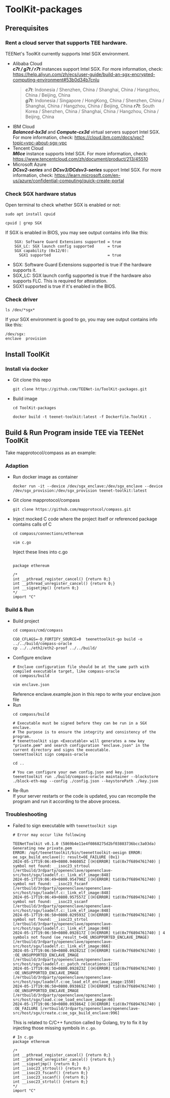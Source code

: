 # ToolKit-packages

## Prerequisites
### Rent a cloud server that supports TEE hardware.   
TEENet's ToolKit currently supports Intel SGX environment.  
- Alibaba Cloud  
  ***c7t / g7t / r7t*** instances support Intel SGX. For more information, check: https://help.aliyun.com/zh/ecs/user-guide/build-an-sgx-encrypted-computing-environment#53b0d34b7cnlu   
  > ***c7t***: Indonesia / Shenzhen, China / Shanghai, China / Hangzhou, China / Beijing, China  
    ***g7t***: Indonesia / Singapore / HongKong, China / Shenzhen, China / Shanghai, China / Hangzhou, China / Beijing, China
    ***r7t***: South Korea / Shenzhen, China / Shanghai, China / Hangzhou, China / Beijing, China    
- IBM Cloud  
  ***Balanced-bx3d*** and ***Compute-cx3d*** virtual servers support Intel SGX. For more information, check: https://cloud.ibm.com/docs/vpc?topic=vpc-about-sgx-vpc  
- Tencent Cloud  
  ***M6ce*** instance supports Intel SGX. For more information, check: https://www.tencentcloud.com/zh/document/product/213/45510
- Microsoft Azure   
 ***DCsv2-series*** and ***DCsv3/DCdsv3-series*** support Intel SGX. For more information, check: https://learn.microsoft.com/en-us/azure/confidential-computing/quick-create-portal   
### Check SGX hardware status
Open terminal to check whether SGX is enabled or not:
```shell
sudo apt install cpuid

cpuid | grep SGX
```
If SGX is enabled in BIOS, you may see output contains info like this:
```shell
    SGX: Software Guard Extensions supported = true
    SGX_LC: SGX launch config supported      = true
    SGX capability (0x12/0):
      SGX1 supported                         = true
```
- SGX: Software Guard Extensions supported is true if the hardware supports it.
- SGX_LC: SGX launch config supported is true if the hardware also supports FLC. This is required for attestation.
- SGX1 supported is true if it's enabled in the BIOS.
### Check driver
```shell
ls /dev/*sgx*
```
If your SGX environment is good to go, you may see output contains info like this:
```shell
/dev/sgx:
enclave  provision
```

## Install ToolKit
### Install via docker
- Git clone this repo  
  ```shell
  git clone https://github.com/TEENet-io/ToolKit-packages.git
  ```
- Build image
  ```shell
  cd ToolKit-packages

  docker build -t teenet-toolkit:latest -f Dockerfile.ToolKit .
  ```
## Build & Run Program inside TEE via TEENet ToolKit
Take mapprotocol/compass as an example:   
### Adaption
- Run docker image as container
  ```shell
  docker run -it --device /dev/sgx_enclave:/dev/sgx_enclave --device /dev/sgx_provision:/dev/sgx_provision teenet-toolkit:latest
  ```
- Git clone mapprotocol/compass
  ```shell
  git clone https://github.com/mapprotocol/compass.git
  ```
- Inject mocked C code where the project itself or referenced package contains calls of C
  ```shell
  cd compass/connections/ethereum

  vim c.go
  ```

  Inject these lines into c.go
  ```golang
  
  package ethereum
  
  /*
  int __pthread_register_cancel() {return 0;}
  int __pthread_unregister_cancel() {return 0;}
  int __sigsetjmp() {return 0;}
  */
  import "C"
  
  ```
### Build & Run
- Build project
  ```shell
  cd compass/cmd/compass

  CGO_CFLAGS=-D_FORTIFY_SOURCE=0  teenettoolkit-go build -o ../../build/compass-oracle
  cp ../../eth2/eth2-proof ../../build/
  ```
- Configure enclave
  ```shell
  # Enclave configuration file should be at the same path with compiled executable target, like compass-oracle
  cd compass/build

  vim enclave.json
  ```
  Reference enclave.example.json in this repo to write your enclave.json file
- Run  
  ```shell
  cd compass/build

  # Executable must be signed before they can be run in a SGX enclave.
  # The purpose is to ensure the integrity and consistency of the program. 
  # teenettoolkit sign <Executable> will generates a new key "private.pem" and search configuration "enclave.json" in the current directory and signs the executable.
  teenettoolkit sign compass-oracle

  cd ..

  # You can configure your own config.json and key.json
  teenettoolkit run ./build/compass-oracle maintainer --blockstore ./block-eth-map --config ./config.json --keystorePath ./key.json
  ```
- Re-Run   
  If your server restarts or the code is updated, you can recompile the program and run it according to the above process.

### Troubleshooting
- Failed to sign executable with ```teenettoolkit sign```
  ```shell
  # Error may occur like following
  
  TEENetToolkit v0.1.0 (5869b4e11e4f0868275d2bf03803736bcc3a03da)
  Generating new private.pem
  ERROR: /opt/teenettoolkit/bin/teenettoolkit-oesign ERROR: oe_sgx_build_enclave(): result=OE_FAILURE (0x1)
  2024-05-17T19:06:49+0800.946085Z [(H)ERROR] tid(0x7f6894761740) | symbol not found: __isoc23_strtoul [/ertbuild/3rdparty/openenclave/openenclave-src/host/sgx/loadelf.c:_link_elf_image:848]
  2024-05-17T19:06:49+0800.954790Z [(H)ERROR] tid(0x7f6894761740) | symbol not found: __isoc23_fscanf [/ertbuild/3rdparty/openenclave/openenclave-src/host/sgx/loadelf.c:_link_elf_image:848]
  2024-05-17T19:06:49+0800.957557Z [(H)ERROR] tid(0x7f6894761740) | symbol not found: __isoc23_sscanf [/ertbuild/3rdparty/openenclave/openenclave-src/host/sgx/loadelf.c:_link_elf_image:848]
  2024-05-17T19:06:50+0800.029593Z [(H)ERROR] tid(0x7f6894761740) | symbol not found: __isoc23_strtol [/ertbuild/3rdparty/openenclave/openenclave-src/host/sgx/loadelf.c:_link_elf_image:848]
  2024-05-17T19:06:50+0800.092817Z [(H)ERROR] tid(0x7f6894761740) | 4 symbols not found (oe_result_t=OE_UNSUPPORTED_ENCLAVE_IMAGE) [/ertbuild/3rdparty/openenclave/openenclave-src/host/sgx/loadelf.c:_link_elf_image:866]
  2024-05-17T19:06:50+0800.092821Z [(H)ERROR] tid(0x7f6894761740) | :OE_UNSUPPORTED_ENCLAVE_IMAGE [/ertbuild/3rdparty/openenclave/openenclave-src/host/sgx/loadelf.c:_patch_relocations:1219]
  2024-05-17T19:06:50+0800.092823Z [(H)ERROR] tid(0x7f6894761740) | :OE_UNSUPPORTED_ENCLAVE_IMAGE [/ertbuild/3rdparty/openenclave/openenclave-src/host/sgx/loadelf.c:oe_load_elf_enclave_image:1550]
  2024-05-17T19:06:50+0800.093861Z [(H)ERROR] tid(0x7f6894761740) | :OE_UNSUPPORTED_ENCLAVE_IMAGE [/ertbuild/3rdparty/openenclave/openenclave-src/host/sgx/load.c:oe_load_enclave_image:66]
  2024-05-17T19:06:50+0800.093864Z [(H)ERROR] tid(0x7f6894761740) | :OE_FAILURE [/ertbuild/3rdparty/openenclave/openenclave-src/host/sgx/create.c:oe_sgx_build_enclave:996]

  ```

  This is related to C/C++ function called by Golang, try to fix it by injecting those missing symbols in ```c.go```.

  ```shell
  # In c.go
  package ethereum
  
  /*
  int __pthread_register_cancel() {return 0;}
  int __pthread_unregister_cancel() {return 0;}
  int __sigsetjmp() {return 0;}
  int __isoc23_strtoul() {return 0;}
  int __isoc23_fscanf() {return 0;}
  int __isoc23_sscanf() {return 0;}
  int __isoc23_strtol() {return 0;}
  */
  import "C"

  ```
  
### 
  
